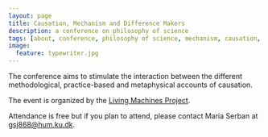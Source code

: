 ```yaml
---
layout: page
title: Causation, Mechanism and Difference Makers
description: a conference on philosophy of science
tags: [about, conference, philosophy of science, mechanism, causation, difference-makers]
image:
  feature: typewriter.jpg
---
```



The conference aims to stimulate the interaction between the different methodological, practice-based and metaphysical accounts of causation.

The event is organized by the [Living Machines Project](https://livingmachines.wordpress.com/).

Attendance is free but if you plan to attend, please contact Maria Serban at gsj868@hum.ku.dk.
